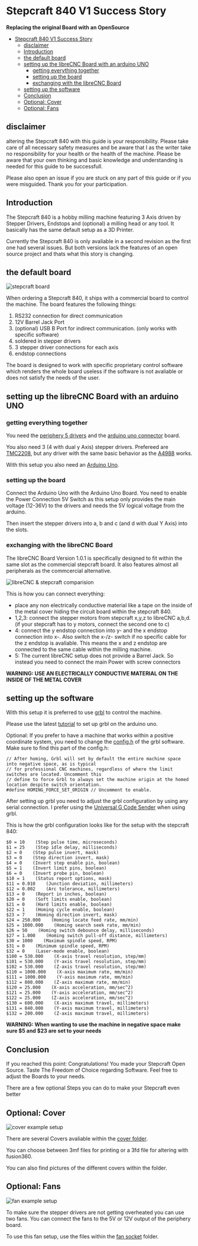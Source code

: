 # Stepcraft 840 V1 Success Story
**Replacing the original Board with an OpenSource**

- [Stepcraft 840 V1 Success Story](#stepcraft-840-v1-success-story)
  - [disclaimer](#disclaimer)
  - [Introduction](#introduction)
  - [the default board](#the-default-board)
  - [setting up the libreCNC Board with an arduino UNO](#setting-up-the-librecnc-board-with-an-arduino-uno)
    - [getting everything together](#getting-everything-together)
    - [setting up the board](#setting-up-the-board)
    - [exchanging with the libreCNC Board](#exchanging-with-the-librecnc-board)
  - [setting up the software](#setting-up-the-software)
  - [Conclusion](#conclusion)
  - [Optional: Cover](#optional-cover)
  - [Optional: Fans](#optional-fans)


## disclaimer
altering the Stepcraft 840 with this guide is your responsibility. Please take care of all necessary safety measures and be aware that I as the writer take no responsibility for your health or the health of the machine. Please be aware that your own thinking and basic knowledge and understanding is needed for this guide to be successfull. 

Please also open an issue if you are stuck on any part of this guide or if you were misguided. Thank you for your participation.

## Introduction

The Stepcraft 840 is a hobby milling machine featuring 3 Axis driven by Stepper Drivers, Endstops and (optional) a milling head or any tool. It basically has the same default setup as a 3D Printer.

Currently the Stepcraft 840 is only avaliable in a second revision as the first one had several issues. 
But both versions lack the features of an open source project and thats what this story is changing.

## the default board

![stepcraft board](./Pictures/stepcraftBoard.jpg)

When ordering a Stepcraft 840, it ships with a commercial board to control the machine. The board features the following things:

1. RS232 connection for direct communication
2. 12V Barrel Jack Port
3. (optional) USB B Port for indirect communication. (only works with specific software)
4. soldered in stepper drivers
5. 3 stepper driver connections for each axis
6. endstop connections

The board is designed to work with specific proprietary control software which renders the whole board useless if the software is not avaliable or does not satisfy the needs of the user.

## setting up the libreCNC Board with an arduino UNO

### getting everything together
You need the [periphery 5 drivers](../../periphery_5_drivers/README.md) and the [arduino uno connector](../../arduino-uno-connector/README.md) board.

You also need 3 (4 with dual y Axis) stepper drivers. Prefereed are [TMC2208](https://github.com/bigtreetech/BIGTREETECH-TMC2208-V3.0), but any driver with the same basic behavior as the [A4988](https://www.pololu.com/product/1182) works.

With this setup you also need an [Arduino Uno](https://store.arduino.cc/products/arduino-uno-rev3).

### setting up the board

Connect the Arduino Uno with the Arduino Uno Board. You need to enable the Power Connection 5V Switch as this setup only provides the main voltage (12-36V) to the drivers and needs the 5V logical voltage from the arduino.

Then insert the stepper drivers into a, b and c (and d with dual Y Axis) into the slots.

### exchanging with the libreCNC Board

The libreCNC Board Version 1.0.1 is specifically designed to fit within the same slot as the commercial stepcraft board.
It also features almost all peripherals as the commcercial alternative. 

![libreCNC & stepcraft comparision](./Pictures/commercialVSlibreCNC.jpeg)

This is how you can connect everything:

* place any non electrically conductive material like a tape on the inside of the metal cover hiding the circuit board within the stepcraft 840.
* 1,2,3: connect the stepper motors from stepcraft x,y,z to libreCNC a,b,d. (if your stepcraft has to y motors, connect the second one to c)
* 4: connect the y endstop connection into y- and the x endstop connection into x-. Also switch the x-/z- switch if no specific cable for the z endstop is avaliable. This means the x and z endstop are connected to the same cable within the milling machine.
* 5: The current libreCNC setup does not provide a Barrel Jack. So instead you need to connect the main Power with screw connectors 

**WARNING: USE AN ELECTRICALLY CONDUCTIVE MATERIAL ON THE INSIDE OF THE METAL COVER**

## setting up the software

With this setup it is preferred to use [grbl](https://github.com/gnea/grbl) to control the machine.

Please use the latest [tutorial](https://github.com/gnea/grbl/wiki/Compiling-Grbl) to set up grbl on the arduino uno.

Optional: 
If you prefer to have a machine that works within a positive coordinate system, you need to change the [config.h](https://github.com/gnea/grbl/blob/master/grbl/config.h) of the grbl software. Make sure to find this part of the config.h:
```
// After homing, Grbl will set by default the entire machine space into negative space, as is typical
// for professional CNC machines, regardless of where the limit switches are located. Uncomment this
// define to force Grbl to always set the machine origin at the homed location despite switch orientation.
#define HOMING_FORCE_SET_ORIGIN // Uncomment to enable.
```

After setting up grbl you need to adjust the grbl configuration by using any serial connection. I prefer using the [Universal G Code Sender](https://github.com/winder/Universal-G-Code-Sender) when using grbl.

This is how the grbl configuration looks like for the setup with the stepcraft 840:
```
$0 = 10    (Step pulse time, microseconds)
$1 = 25    (Step idle delay, milliseconds)
$2 = 0    (Step pulse invert, mask)
$3 = 0    (Step direction invert, mask)
$4 = 0    (Invert step enable pin, boolean)
$5 = 1    (Invert limit pins, boolean)
$6 = 0    (Invert probe pin, boolean)
$10 = 1    (Status report options, mask)
$11 = 0.010    (Junction deviation, millimeters)
$12 = 0.002    (Arc tolerance, millimeters)
$13 = 0    (Report in inches, boolean)
$20 = 0    (Soft limits enable, boolean)
$21 = 0    (Hard limits enable, boolean)
$22 = 1    (Homing cycle enable, boolean)
$23 = 7    (Homing direction invert, mask)
$24 = 250.000    (Homing locate feed rate, mm/min)
$25 = 1000.000    (Homing search seek rate, mm/min)
$26 = 50    (Homing switch debounce delay, milliseconds)
$27 = 1.000    (Homing switch pull-off distance, millimeters)
$30 = 1000    (Maximum spindle speed, RPM)
$31 = 0    (Minimum spindle speed, RPM)
$32 = 0    (Laser-mode enable, boolean)
$100 = 530.000    (X-axis travel resolution, step/mm)
$101 = 530.000    (Y-axis travel resolution, step/mm)
$102 = 530.000    (Z-axis travel resolution, step/mm)
$110 = 1000.000    (X-axis maximum rate, mm/min)
$111 = 1000.000    (Y-axis maximum rate, mm/min)
$112 = 800.000    (Z-axis maximum rate, mm/min)
$120 = 25.000    (X-axis acceleration, mm/sec^2)
$121 = 25.000    (Y-axis acceleration, mm/sec^2)
$122 = 25.000    (Z-axis acceleration, mm/sec^2)
$130 = 600.000    (X-axis maximum travel, millimeters)
$131 = 840.000    (Y-axis maximum travel, millimeters)
$132 = 200.000    (Z-axis maximum travel, millimeters)
```
**WARNING: When wanting to use the machine in negative space make sure $5 and $23 are set to your needs**

## Conclusion

If you reached this point: Congratulations! You made your Stepcraft Open Source. Taste The Freedom of Choice regarding Software. Feel free to adjust the Boards to your needs.

There are a few optional Steps you can do to make your Stepcraft even better

## Optional: Cover

![cover example setup](./Pictures/cover.jpeg)

There are several Covers avaliable within the [cover folder](./Covers/).

You can choose between 3mf files for printing or a 3fd file for altering with fusion360.

You can also find pictures of the different covers within the folder.

## Optional: Fans

![fan example setup](./Pictures/fans.jpeg)

To make sure the stepper drivers are not getting overheated you can use two fans. You can connect the fans to the 5V or 12V output of the periphery board.

To use this fan setup, use the files within the [fan socket](./FanSocket/) folder.